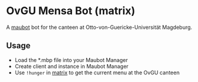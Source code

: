 # OvGU Mensa Bot (matrix)
A [maubot](https://github.com/maubot) bot for the canteen at Otto-von-Guericke-Universität Magdeburg.

## Usage
- Load the *.mbp file into your Maubot Manager
- Create client and instance in Maubot Manager
- Use `!hunger` in [matrix](matrix.org) to get the current menu at the OvGU canteen
